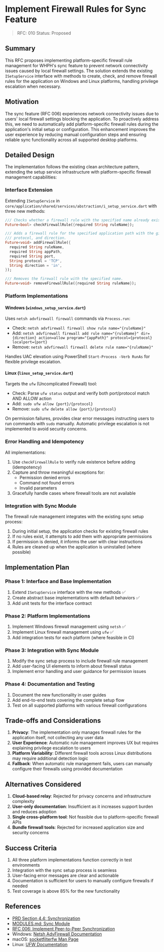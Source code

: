 # Implement Firewall Rules for Sync Feature

> RFC: 010
> Status: Proposed

## Summary

This RFC proposes implementing platform-specific firewall rule management for WHPH's sync feature to prevent network connectivity issues caused by local firewall settings. The solution extends the existing `ISetupService` interface with methods to create, check, and remove firewall rules for the application on Windows and Linux platforms, handling privilege escalation when necessary.

## Motivation

The sync feature (RFC 006) experiences network connectivity issues due to users' local firewall settings blocking the application. To proactively address this, we need to automatically add platform-specific firewall rules during the application's initial setup or configuration. This enhancement improves the user experience by reducing manual configuration steps and ensuring reliable sync functionality across all supported desktop platforms.

## Detailed Design

The implementation follows the existing clean architecture pattern, extending the setup service infrastructure with platform-specific firewall management capabilities:

### Interface Extension

Extending `ISetupService` in `core/application/shared/services/abstraction/i_setup_service.dart` with three new methods:

```dart
/// Checks whether a firewall rule with the specified name already exists.
Future<bool> checkFirewallRule({required String ruleName});

/// Adds a firewall rule for the specified application path with the given port, 
/// protocol, and direction.
Future<void> addFirewallRule({
  required String ruleName,
  required String appPath,
  required String port,
  String protocol = 'TCP',
  String direction = 'in',
});

/// Removes the firewall rule with the specified name.
Future<void> removeFirewallRule({required String ruleName});
```

### Platform Implementations

#### Windows (`windows_setup_service.dart`)

Uses `netsh advfirewall firewall` commands via `Process.run`:
- Check: `netsh advfirewall firewall show rule name="{ruleName}"`
- Add: `netsh advfirewall firewall add rule name="{ruleName}" dir={direction} action=allow program="{appPath}" protocol={protocol} localport={port}`
- Remove: `netsh advfirewall firewall delete rule name="{ruleName}"`

Handles UAC elevation using PowerShell `Start-Process -Verb RunAs` for flexible privilege escalation.

#### Linux (`linux_setup_service.dart`)

Targets the `ufw` (Uncomplicated Firewall) tool:
- Check: Parse `ufw status` output and verify both port/protocol match AND ALLOW action
- Add: `sudo ufw allow {port}/{protocol}`
- Remove: `sudo ufw delete allow {port}/{protocol}`

On permission failures, provides clear error messages instructing users to run commands with `sudo` manually. Automatic privilege escalation is not implemented to avoid security concerns.

### Error Handling and Idempotency

All implementations:
1. Use `checkFirewallRule` to verify rule existence before adding (idempotency)
2. Capture and throw meaningful exceptions for:
   - Permission denied errors
   - Command not found errors
   - Invalid parameters
3. Gracefully handle cases where firewall tools are not available

### Integration with Sync Module

The firewall rule management integrates with the existing sync setup process:
1. During initial setup, the application checks for existing firewall rules
2. If no rules exist, it attempts to add them with appropriate permissions
3. If permission is denied, it informs the user with clear instructions
4. Rules are cleaned up when the application is uninstalled (where possible)

## Implementation Plan

### Phase 1: Interface and Base Implementation

1. Extend `ISetupService` interface with the new methods ✅
2. Create abstract base implementations with default behaviors ✅
3. Add unit tests for the interface contract

### Phase 2: Platform Implementations

1. Implement Windows firewall management using `netsh` ✅
2. Implement Linux firewall management using `ufw` ✅
3. Add integration tests for each platform (where feasible in CI)

### Phase 3: Integration with Sync Module

1. Modify the sync setup process to include firewall rule management
2. Add user-facing UI elements to inform about firewall status
3. Implement error handling and user guidance for permission issues

### Phase 4: Documentation and Testing

1. Document the new functionality in user guides
2. Add end-to-end tests covering the complete setup flow
3. Test on all supported platforms with various firewall configurations

## Trade-offs and Considerations

1. **Privacy**: The implementation only manages firewall rules for the application itself, not collecting any user data
2. **User Experience**: Automatic rule management improves UX but requires explaining privilege escalation to users
3. **Platform Variability**: Different firewall tools across Linux distributions may require additional detection logic
4. **Fallback**: When automatic rule management fails, users can manually configure their firewalls using provided documentation

## Alternatives Considered

1. **Cloud-based relay**: Rejected for privacy concerns and infrastructure complexity
2. **User-only documentation**: Insufficient as it increases support burden and reduces adoption
3. **Single cross-platform tool**: Not feasible due to platform-specific firewall APIs
4. **Bundle firewall tools**: Rejected for increased application size and security concerns

## Success Criteria

1. All three platform implementations function correctly in test environments
2. Integration with the sync setup process is seamless
3. User-facing error messages are clear and actionable
4. Documentation is sufficient for users to manually configure firewalls if needed
5. Test coverage is above 85% for the new functionality

## References

- [PRD Section 4.4: Synchronization](https://github.com/ahmet-cetinkaya/whph/blob/main/docs/PRD.md#L165-L173)
- [MODULES.md: Sync Module](https://github.com/ahmet-cetinkaya/whph/blob/main/docs/MODULES.md#L188-L214)
- [RFC 006: Implement Peer-to-Peer Synchronization](https://github.com/ahmet-cetinkaya/whph/blob/main/docs/RFCs/006_implement-peer-to-peer-synchronization.md)
- Windows: [Netsh AdvFirewall Documentation](https://docs.microsoft.com/en-us/windows-server/networking/technologies/netsh/netsh-contexts)
- macOS: [socketfilterfw Man Page](https://www.manpagez.com/man/8/socketfilterfw/)
- Linux: [UFW Documentation](https://help.ubuntu.com/community/UFW)